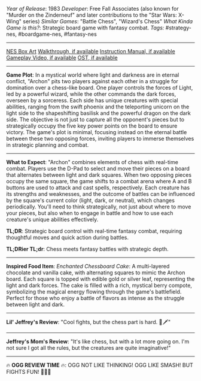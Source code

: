 *Year of Release*: 1983
*Developer*: Free Fall Associates (also known for "Murder on the Zinderneuf" and later contributions to the "Star Wars: X-Wing" series)
*Similar Games*: "Battle Chess", "Wizard's Chess"
*What Kinda Game is this?*: Strategic board game with fantasy combat.
*Tags:* #strategy-nes, #boardgame-nes, #fantasy-nes

---
[NES Box Art](https://www.google.com/search?tbm=isch&q=NES+Box+Art+Archon) 
[Walkthrough, if available](https://www.google.com/search?q=Walkthrough+NES+Archon)
[Instruction Manual, if available](https://www.google.com/search?q=NES+Instruction+Manual+Archon)
[Gameplay Video, if available](https://www.youtube.com/results?search_query=gameplay+NES+Archon) 
[OST, if available](https://www.youtube.com/results?search_query=gameplay+NES+Archon+OST)

- - -
**Game Plot**: In a mystical world where light and darkness are in eternal conflict, "Archon" pits two players against each other in a struggle for domination over a chess-like board. One player controls the forces of Light, led by a powerful wizard, while the other commands the dark forces, overseen by a sorceress. Each side has unique creatures with special abilities, ranging from the swift phoenix and the teleporting unicorn on the light side to the shapeshifting basilisk and the powerful dragon on the dark side. The objective is not just to capture all the opponent's pieces but to strategically occupy the five key power points on the board to ensure victory. The game's plot is minimal, focusing instead on the eternal battle between these two opposing forces, inviting players to immerse themselves in strategic planning and combat.

- - -
**What to Expect**: "Archon" combines elements of chess with real-time combat. Players use the D-Pad to select and move their pieces on a board that alternates between light and dark squares. When two opposing pieces occupy the same square, the game shifts to a combat arena where A and B buttons are used to attack and cast spells, respectively. Each creature has its strengths and weaknesses, and the outcome of battles can be influenced by the square's current color (light, dark, or neutral), which changes periodically. You'll need to think strategically, not just about where to move your pieces, but also when to engage in battle and how to use each creature's unique abilities effectively.

**TL;DR**: Strategic board control with real-time fantasy combat, requiring thoughtful moves and quick action during battles.

**TL;DRier TL;dr**: Chess meets fantasy battles with strategic depth.

---
**Inspired Food Item**: *Enchanted Chessboard Cake*: A multi-layered chocolate and vanilla cake, with alternating squares to mimic the Archon board. Each square is topped with edible gold or silver leaf, representing the light and dark forces. The cake is filled with a rich, mystical berry compote, symbolizing the magical energy flowing through the game's battlefield. Perfect for those who enjoy a battle of flavors as intense as the struggle between light and dark.

---
**Lil' Jeffrey's Review**: "Cool fights, but the chess part is hard. 🐉🗡️"

---
**Jeffrey's Mom's Review**: "It's like chess, but with a lot more going on. I'm not sure I got all the rules, but the creatures are quite imaginative!"

---
🔥 **OGG REVIEW TIME** 🔥: OGG NOT LIKE THINKING! OGG LIKE SMASH! BUT FIGHTS FUN! 🏹🔥🐉